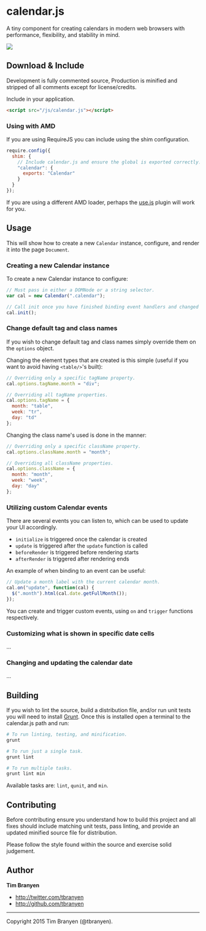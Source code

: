 calendar.js
===========

A tiny component for creating calendars in modern web browsers with
performance, flexibility, and stability in mind.

![](http://tbranyen.com/u/e4b4c660.png)

## Download & Include ##

Development is fully commented source, Production is minified and stripped of
all comments except for license/credits.

Include in your application.

``` html
<script src="/js/calendar.js"></script>
```

### Using with AMD ###

If you are using RequireJS you can include using the shim configuration.

``` javascript
require.config({
  shim: {
    // Include calendar.js and ensure the global is exported correctly.
    "calendar": {
      exports: "Calendar"
    }
  }
});
```

If you are using a different AMD loader, perhaps the
[use.js](https://github.com/tbranyen/use.js) plugin will work for you.

## Usage ##

This will show how to create a new `Calendar` instance, configure, and render
it into the page `Document`.

### Creating a new Calendar instance ###

To create a new Calendar instance to configure:

``` javascript
// Must pass in either a DOMNode or a string selector.
var cal = new Calendar(".calendar");

// Call init once you have finished binding event handlers and changed options.
cal.init();
```

### Change default tag and class names ###

If you wish to change default tag and class names simply override them on the
`options` object.

Changing the element types that are created is this simple (useful if you want
to avoid having `<table/>`'s built):

``` javascript
// Overriding only a specific tagName property.
cal.options.tagName.month = "div";

// Overriding all tagName properties.
cal.options.tagName = {
  month: "table",
  week: "tr",
  day: "td"
};
```

Changing the class name's used is done in the manner:

``` javascript
// Overriding only a specific className property.
cal.options.className.month = "month";

// Overriding all className properties.
cal.options.className = {
  month: "month",
  week: "week",
  day: "day"
};
```

### Utilizing custom Calendar events ###

There are several events you can listen to, which can be used to update your UI
accordingly.

* `initialize` is triggered once the calendar is created
* `update` is triggered after the `update` function is called
* `beforeRender` is triggered before rendering starts
* `afterRender` is triggered after rendering ends

An example of when binding to an event can be useful:

``` javascript
// Update a month label with the current calendar month.
cal.on("update", function(cal) {
  $(".month").html(cal.date.getFullMonth());
});
```

You can create and trigger custom events, using `on` and `trigger` functions
respectively.

### Customizing what is shown in specific date cells ###

...

### Changing and updating the calendar date ###

...

## Building ##

If you wish to lint the source, build a distribution file, and/or run unit
tests you will need to install [Grunt](https://github.com/cowboy/grunt).  Once
this is installed open a terminal to the calendar.js path and run:

``` bash
# To run linting, testing, and minification.
grunt

# To run just a single task.
grunt lint

# To run multiple tasks.
grunt lint min
```

Available tasks are: `lint`, `qunit`, and `min`.

## Contributing ##

Before contributing ensure you understand how to build this project and all
fixes should include matching unit tests, pass linting, and provide an updated
minified source file for distribution.

Please follow the style found within the source and exercise solid judgement.

## Author ##

**Tim Branyen**

* http://twitter.com/tbranyen
* http://github.com/tbranyen

---

Copyright 2015 Tim Branyen (@tbranyen).
